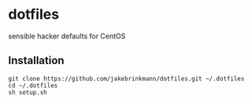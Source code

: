 # dotfiles
sensible hacker defaults for CentOS

## Installation 

    git clone https://github.com/jakebrinkmann/dotfiles.git ~/.dotfiles
    cd ~/.dotfiles
    sh setup.sh
